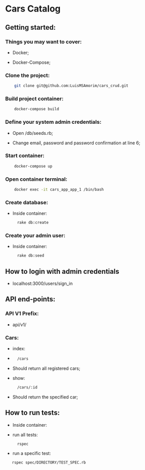 # Cars Catalog

## Getting started:

### Things you may want to cover:

* Docker;

* Docker-Compose;

### Clone the project:

``` bash 
    git clone git@github.com:LuisMSAmorim/cars_crud.git
```

### Build project container:

``` bash
    docker-compose build
```

### Define your system admin credentials:

* Open /db/seeds.rb;
  
* Change email, password and password confirmation at line 6;

### Start container:

```bash
    docker-compose up
```

### Open container terminal:

```bash
    docker exec -it cars_app_app_1 /bin/bash
```

### Create database:

* Inside container: 
  
  ```bash
    rake db:create
  ```

### Create your admin user:

* Inside container: 
  ```bash
    rake db:seed
  ```

## How to login with admin credentials

* localhost:3000/users/sign_in

## API end-points:

### API V1 Prefix:

* api/v1/

### Cars:

* index:
* 
  ```bash
    /cars
  ```
* Should return all registered cars;

* show:
  
  ```bash
    /cars/:id
  ```
* Should return the specified car;

## How to run tests:

* Inside container:
  
* run all tests: 
  
  ``` bash
    rspec
  ```

* run a specific test:
  
 ```bash
    rspec spec/DIRECTORY/TEST_SPEC.rb
  ```